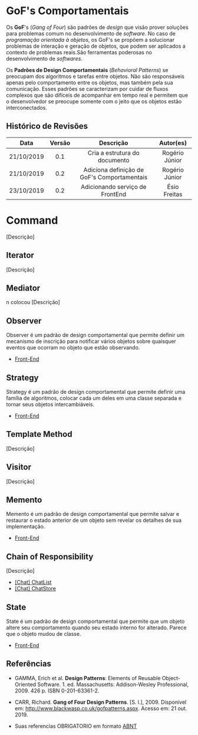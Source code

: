 # GoF's Comportamentais

Os **GoF**'s (_Gang of Four_) são padrões de _design_ que visão prover soluções para problemas comum no desenvolvimento de _software_. No caso de _programação orientada à objetos_, os GoF's se propõem a solucionar problemas de interação e geração de objetos, que podem ser aplicados a contexto de problemas reais.São ferramentas poderosas no desenvolvimento de _softwares_.

Os **Padrões de Design Comportamentais** (_Behavioral Patterns_) se preocupam dos algoritmos e tarefas entre objetos. Não são responsáveis apenas pelo comportamento entre os objetos, mas também pela sua comunicação. Esses padrões se caracterizam por cuidar de fluxos complexos que são difíceis de acompanhar em tempo real e permitem que o desenvolvedor se preocupe somente com o jeito que os objetos estão interconectados.

## Histórico de Revisões

|    Data    | Versão |                  Descrição                  |   Autor(es)    |
| :--------: | :----: | :-----------------------------------------: | :------------: |
| 21/10/2019 |  0.1   |        Cria a estrutura do documento        | Rogério Júnior |
| 21/10/2019 |  0.2   | Adiciona definição de GoF's Comportamentais | Rogério Júnior |
| 23/10/2019 |  0.2   |       Adicionando serviço de FrontEnd       |  Ésio Freitas  |

# Command

[Descrição]

## Iterator

[Descrição]

## Mediator

n colocou
[Descrição]

## Observer

Observer é um padrão de design comportamental que permite definir um mecanismo de inscrição para notificar vários objetos sobre quaisquer eventos que ocorram no objeto que estão observando.

- [Front-End](docs/DS/dinamica-e-seminario-4-b/servicos/front.md#Observer)

## Strategy

Strategy é um padrão de design comportamental que permite definir uma família de algoritmos, colocar cada um deles em uma classe separada e tornar seus objetos intercambiáveis.

- [Front-End](docs/DS/dinamica-e-seminario-4-b/servicos/front.md#Strategy)

## Template Method

[Descrição]

## Visitor

[Descrição]

## Memento

Memento é um padrão de design comportamental que permite salvar e restaurar o estado anterior de um objeto sem revelar os detalhes de sua implementação.

- [Front-End](docs/DS/dinamica-e-seminario-4-b/servicos/front.md#Memento)

## Chain of Responsibility

[Descrição]

- [[Chat] ChatList](docs/DS/dinamica-e-seminario-4-b/servicos/Chat.md#chat-list)
- [[Chat] ChatStore](docs/DS/dinamica-e-seminario-4-b/servicos/Chat.md#chat-store)

## State

State é um padrão de design comportamental que permite que um objeto altere seu comportamento quando seu estado interno for alterado. Parece que o objeto mudou de classe.

- [Front-End](docs/DS/dinamica-e-seminario-4-b/servicos/front.md#State)

## Referências

- GAMMA, Erich et al. **Design Patterns**: Elements of Reusable Object-Oriented Software. 1. ed. Massachusetts: Addison-Wesley Professional, 2009. 426 p. ISBN 0-201-63361-2.

- CARR, Richard. **Gang of Four Design Patterns**. [S. l.], 2009. Disponível em: http://www.blackwasp.co.uk/gofpatterns.aspx. Acesso em: 21 out. 2019.

- Suas referencias OBRIGATORIO em formato [ABNT](https://referenciabibliografica.net/a/pt-br/ref/abnt)
